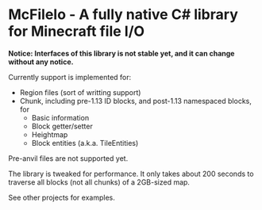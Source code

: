 ﻿# McFileIo - A fully native C# library for Minecraft file I/O

**Notice: Interfaces of this library is not stable yet, and it can change without any notice.**

Currently support is implemented for:

* Region files (sort of writting support)
* Chunk, including pre-1.13 ID blocks, and post-1.13 namespaced blocks, for
    - Basic information
	- Block getter/setter
	- Heightmap
	- Block entities (a.k.a. TileEntities)

Pre-anvil files are not supported yet.

The library is tweaked for performance. It only takes about 200 seconds to traverse all blocks (not all chunks) of a 2GB-sized map.

See other projects for examples.